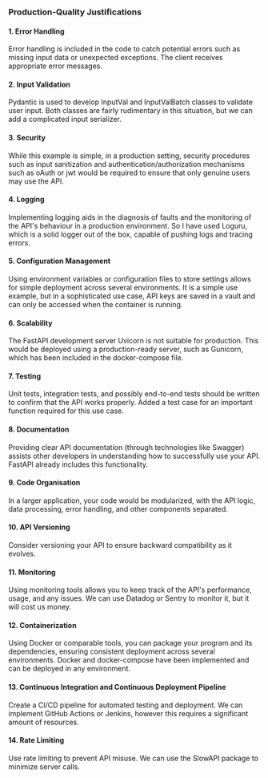### Production-Quality Justifications
#### 1. Error Handling
Error handling is included in the code to catch potential errors such as missing input data or unexpected exceptions. The client receives appropriate error messages.

#### 2. Input Validation
Pydantic is used to develop InputVal and InputValBatch classes to validate user input. Both classes are fairly rudimentary in this situation, but we can add a complicated input serializer.

#### 3. Security
While this example is simple, in a production setting, security procedures such as input sanitization and authentication/authorization mechanisms such as oAuth or jwt would be required to ensure that only genuine users may use the API.

#### 4. Logging
Implementing logging aids in the diagnosis of faults and the monitoring of the API's behaviour in a production environment. So I have used Loguru, which is a solid logger out of the box, capable of pushing logs and tracing errors.

#### 5. Configuration Management
Using environment variables or configuration files to store settings allows for simple deployment across several environments. It is a simple use example, but in a sophisticated use case, API keys are saved in a vault and can only be accessed when the container is running.

#### 6. Scalability
The FastAPI development server Uvicorn is not suitable for production. This would be deployed using a production-ready server, such as Gunicorn, which has been included in the docker-compose file.

#### 7. Testing
Unit tests, integration tests, and possibly end-to-end tests should be written to confirm that the API works properly. Added a test case for an important function required for this use case.

#### 8. Documentation
Providing clear API documentation (through technologies like Swagger) assists other developers in understanding how to successfully use your API. FastAPI already includes this functionality.

#### 9. Code Organisation
In a larger application, your code would be modularized, with the API logic, data processing, error handling, and other components separated.

#### 10. API Versioning
Consider versioning your API to ensure backward compatibility as it evolves.

#### 11. Monitoring
Using monitoring tools allows you to keep track of the API's performance, usage, and any issues. We can use Datadog or Sentry to monitor it, but it will cost us money.

#### 12. Containerization
Using Docker or comparable tools, you can package your program and its dependencies, ensuring consistent deployment across several environments. Docker and docker-compose have been implemented and can be deployed in any environment.

#### 13. Continuous Integration and Continuous Deployment Pipeline
Create a CI/CD pipeline for automated testing and deployment. We can implement GitHub Actions or Jenkins, however this requires a significant amount of resources.

#### 14. Rate Limiting
Use rate limiting to prevent API misuse. We can use the SlowAPI package to minimize server calls.